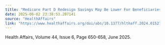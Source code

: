 ```yaml
---
title: "Medicare Part D Redesign Savings May Be Lower For Beneficiaries With Spending Below The Out-Of-Pocket Cap"
date: 2025-06-02 23:38:53.207141
source: "HealthAffairs"
link: "https://www.healthaffairs.org/doi/abs/10.1377/hlthaff.2024.01527?af=R"
---
```


Health Affairs, Volume 44, Issue 6, Page 650-658, June 2025. <br />